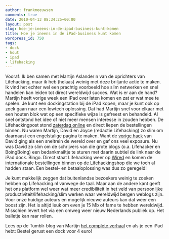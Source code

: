 ```yaml
---
author: frankmeeuwsen
comments: true
date: 2010-04-13 08:34:25+00:00
layout: post
slug: hoe-je-ineens-in-de-ipad-business-kunt-komen
title: Hoe je ineens in de iPad-business kunt komen
wordpress_id: 750
tags:
- dock
- hout
- ipad
- lifehacking
---
```


Vooraf: Ik ben samen met Martijn Aslander n van de oprichters van Lifehacking, maar ik heb (helaas) weinig met deze briljante actie te maken. Ik vind het echter wel een prachtig voorbeeld hoe slim netwerken en snel handelen kan leiden tot direct wereldwijd succes. Wat is er aan de hand? Martijn heeft vorige week een iPad over laten komen en zat er wat mee te spelen. Je kunt een dockingstation bij de iPad kopen, maar je kunt ook op zoek gaan naar een lowtech oplossing. Dat had Martijn snel voor elkaar met een houten blok wat op een specifieke wijze is gefreest en behandeld. Al snel ontstond het idee of niet meer mensen interesse in zouden hebben. De Lifehackingpost stond [zaterdag online](http://lifehacking.nl/spullen/e4-ipad-dock/) en direct liepen de bestellingen binnen. Nu waren Martijn, David en Joyce (redactie Lifehacking) zo slim om daarnaast een engelstalige pagina te maken. Want de [vorige hack](http://lifehacking.nl/kantoor-tips/nooit-meer-je-usb-kabel-achter-het-bureau-verliezen-voor-e1/) van David ging als een sneltrein de wereld over en gaf ons veel exposure. Nu was David zo slim om de schrijvers van die grote blogs (o.a. Lifehacker en BoingBoing) een bedankmailtje te sturen met daarin subtiel de link naar de iPad dock. Bingo. Direct staat Lifehacking weer op [Wired](http://www.wired.com/gadgetlab/2010/04/the-5-ipad-dock/) en komen de internationale bestellingen binnen op [de Lifehackingshop](http://www.lifehackingshop.nl/DetailServlet?detailID=2765) die we toch al hadden staan. Een bestel- en betaaloplossing was dus zo geregeld!

Je kunt makkelijk zeggen dat buitenlandse bezoekers weinig te zoeken hebben op Lifehacking.nl vanwege de taal. Maar aan de andere kant geeft het ons platform wel weer wat meer credibiliteit in het veld van persoonlijke productiviteit/lifehacking/slim werken waar wereldwijd bergen weblogs zijn. Voor onze huidige auteurs en mogelijk nieuwe auteurs kan dat weer een boost zijn. Het is altijd leuk om even je 15 Mb of fame te hebben wereldwijd. Misschien levert het via een omweg weer nieuw Nederlands publiek op. Het balletje kan raar rollen.

Lees op de Tumblr-blog van Martijn [het complete verhaal](http://martijnaslander.tumblr.com/post/516468264/zit-ik-nu-ineens-in-de-ipad-dock-business-valt-reuze) en als je een iPad hebt: Bestel gerust een dock voor 4 euro!
